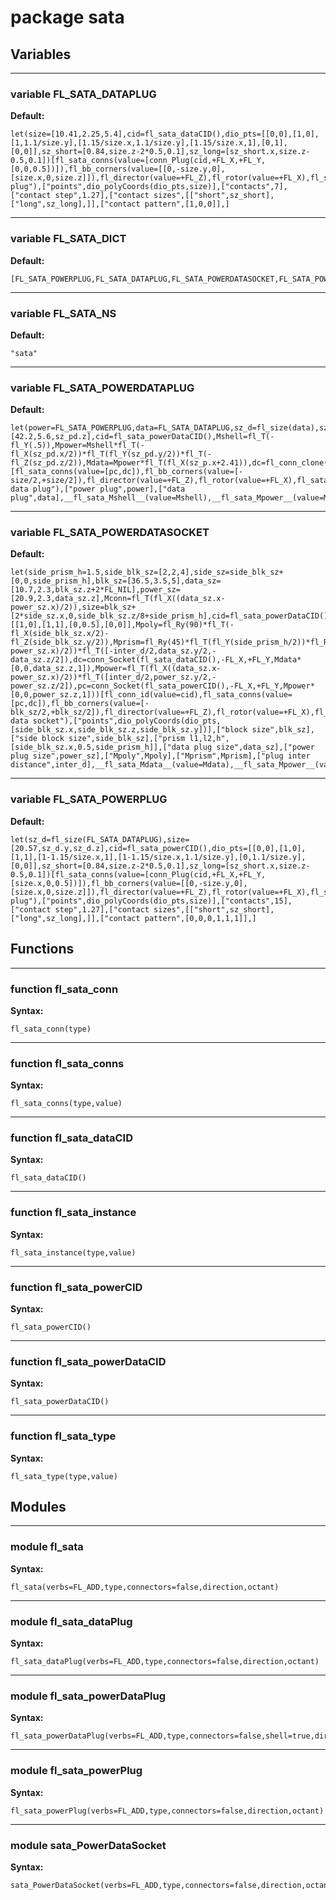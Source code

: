 # package sata


## Variables


---

### variable FL_SATA_DATAPLUG

__Default:__

    let(size=[10.41,2.25,5.4],cid=fl_sata_dataCID(),dio_pts=[[0,0],[1,0],[1,1.1/size.y],[1.15/size.x,1.1/size.y],[1.15/size.x,1],[0,1],[0,0]],sz_short=[0.84,size.z-2*0.5,0.1],sz_long=[sz_short.x,size.z-0.5,0.1])[fl_sata_conns(value=[conn_Plug(cid,+FL_X,+FL_Y,[0,0,0.5])]),fl_bb_corners(value=[[0,-size.y,0],[size.x,0,size.z]]),fl_director(value=+FL_Z),fl_rotor(value=+FL_X),fl_sata_type(value="data plug"),["points",dio_polyCoords(dio_pts,size)],["contacts",7],["contact step",1.27],["contact sizes",[["short",sz_short],["long",sz_long],]],["contact pattern",[1,0,0]],]

---

### variable FL_SATA_DICT

__Default:__

    [FL_SATA_POWERPLUG,FL_SATA_DATAPLUG,FL_SATA_POWERDATASOCKET,FL_SATA_POWERDATAPLUG,]

---

### variable FL_SATA_NS

__Default:__

    "sata"

---

### variable FL_SATA_POWERDATAPLUG

__Default:__

    let(power=FL_SATA_POWERPLUG,data=FL_SATA_DATAPLUG,sz_d=fl_size(data),sz_p=fl_size(power),sz_pd=sz_d+fl_X(2.41+sz_p.x),size=[42.2,5.6,sz_pd.z],cid=fl_sata_powerDataCID(),Mshell=fl_T(-fl_Y(.5)),Mpower=Mshell*fl_T(-fl_X(sz_pd.x/2))*fl_T(fl_Y(sz_pd.y/2))*fl_T(-fl_Z(sz_pd.z/2)),Mdata=Mpower*fl_T(fl_X(sz_p.x+2.41)),dc=fl_conn_clone(fl_sata_conn(data),M=Mdata),pc=fl_conn_clone(fl_sata_conn(power),M=Mpower))[fl_sata_conns(value=[pc,dc]),fl_bb_corners(value=[-size/2,+size/2]),fl_director(value=+FL_Z),fl_rotor(value=+FL_X),fl_sata_type(value="power data plug"),["power plug",power],["data plug",data],__fl_sata_Mshell__(value=Mshell),__fl_sata_Mpower__(value=Mpower),__fl_sata_Mdata__(value=Mdata),]

---

### variable FL_SATA_POWERDATASOCKET

__Default:__

    let(side_prism_h=1.5,side_blk_sz=[2,2,4],side_sz=side_blk_sz+[0,0,side_prism_h],blk_sz=[36.5,3.5,5],data_sz=[10.7,2.3,blk_sz.z+2*FL_NIL],power_sz=[20.9,2.3,data_sz.z],Mconn=fl_T(fl_X((data_sz.x-power_sz.x)/2)),size=blk_sz+[2*side_sz.x,0,side_blk_sz.z/8+side_prism_h],cid=fl_sata_powerDataCID(),dio_pts=[[1,0],[1,1],[0,0.5],[0,0]],Mpoly=fl_Ry(90)*fl_T(-fl_X(side_blk_sz.x/2)-fl_Z(side_blk_sz.y/2)),Mprism=fl_Ry(45)*fl_T(fl_Y(side_prism_h/2))*fl_Rx(-90),inter_d=2.41,Mdata=fl_T(fl_X((data_sz.x-power_sz.x)/2))*fl_T([-inter_d/2,data_sz.y/2,-data_sz.z/2]),dc=conn_Socket(fl_sata_dataCID(),-FL_X,+FL_Y,Mdata*[0,0,data_sz.z,1]),Mpower=fl_T(fl_X((data_sz.x-power_sz.x)/2))*fl_T([inter_d/2,power_sz.y/2,-power_sz.z/2]),pc=conn_Socket(fl_sata_powerCID(),-FL_X,+FL_Y,Mpower*[0,0,power_sz.z,1]))[fl_conn_id(value=cid),fl_sata_conns(value=[pc,dc]),fl_bb_corners(value=[-blk_sz/2,+blk_sz/2]),fl_director(value=+FL_Z),fl_rotor(value=+FL_X),fl_sata_type(value="power data socket"),["points",dio_polyCoords(dio_pts,[side_blk_sz.x,side_blk_sz.z,side_blk_sz.y])],["block size",blk_sz],["side block size",side_blk_sz],["prism l1,l2,h",[side_blk_sz.x,0.5,side_prism_h]],["data plug size",data_sz],["power plug size",power_sz],["Mpoly",Mpoly],["Mprism",Mprism],["plug inter distance",inter_d],__fl_sata_Mdata__(value=Mdata),__fl_sata_Mpower__(value=Mpower),]

---

### variable FL_SATA_POWERPLUG

__Default:__

    let(sz_d=fl_size(FL_SATA_DATAPLUG),size=[20.57,sz_d.y,sz_d.z],cid=fl_sata_powerCID(),dio_pts=[[0,0],[1,0],[1,1],[1-1.15/size.x,1],[1-1.15/size.x,1.1/size.y],[0,1.1/size.y],[0,0]],sz_short=[0.84,size.z-2*0.5,0.1],sz_long=[sz_short.x,size.z-0.5,0.1])[fl_sata_conns(value=[conn_Plug(cid,+FL_X,+FL_Y,[size.x,0,0.5])]),fl_bb_corners(value=[[0,-size.y,0],[size.x,0,size.z]]),fl_director(value=+FL_Z),fl_rotor(value=+FL_X),fl_sata_type(value="power plug"),["points",dio_polyCoords(dio_pts,size)],["contacts",15],["contact step",1.27],["contact sizes",[["short",sz_short],["long",sz_long],]],["contact pattern",[0,0,0,1,1,1]],]

## Functions


---

### function fl_sata_conn

__Syntax:__

    fl_sata_conn(type)

---

### function fl_sata_conns

__Syntax:__

    fl_sata_conns(type,value)

---

### function fl_sata_dataCID

__Syntax:__

    fl_sata_dataCID()

---

### function fl_sata_instance

__Syntax:__

    fl_sata_instance(type,value)

---

### function fl_sata_powerCID

__Syntax:__

    fl_sata_powerCID()

---

### function fl_sata_powerDataCID

__Syntax:__

    fl_sata_powerDataCID()

---

### function fl_sata_type

__Syntax:__

    fl_sata_type(type,value)

## Modules


---

### module fl_sata

__Syntax:__

    fl_sata(verbs=FL_ADD,type,connectors=false,direction,octant)

---

### module fl_sata_dataPlug

__Syntax:__

    fl_sata_dataPlug(verbs=FL_ADD,type,connectors=false,direction,octant)

---

### module fl_sata_powerDataPlug

__Syntax:__

    fl_sata_powerDataPlug(verbs=FL_ADD,type,connectors=false,shell=true,direction,octant)

---

### module fl_sata_powerPlug

__Syntax:__

    fl_sata_powerPlug(verbs=FL_ADD,type,connectors=false,direction,octant)

---

### module sata_PowerDataSocket

__Syntax:__

    sata_PowerDataSocket(verbs=FL_ADD,type,connectors=false,direction,octant)

